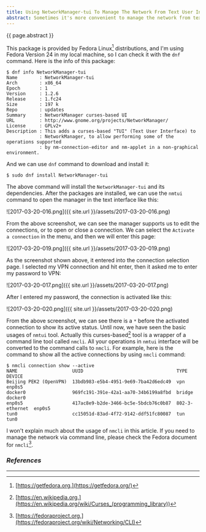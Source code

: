 ```yaml
---
title: Using NetworkManager-tui To Manage The Network From Text User Interface
abstract: Sometimes it's more convenient to manage the network from text user interface. In this article I'd like to share a curses-based tool named NetworkManager-tui.
---
```


{{ page.abstract }}

This package is provided by Fedora Linux[^fedora] distributions, and I'm using Fedora Version 24 in my local machine, so I can check it with the `dnf` command. Here is the info of this package:

[^fedora]: [https://getfedora.org.](https://getfedora.org/)

```
$ dnf info NetworkManager-tui
Name        : NetworkManager-tui
Arch        : x86_64
Epoch       : 1
Version     : 1.2.6
Release     : 1.fc24
Size        : 197 k
Repo        : updates
Summary     : NetworkManager curses-based UI
URL         : http://www.gnome.org/projects/NetworkManager/
License     : GPLv2+
Description : This adds a curses-based "TUI" (Text User Interface) to
            : NetworkManager, to allow performing some of the operations supported
            : by nm-connection-editor and nm-applet in a non-graphical environment.
```

And we can use `dnf` command to download and install it:

```
$ sudo dnf install NetworkManager-tui
```

The above command will install the `NetworkManager-tui` and its dependencies. After the packages are installed, we can use the `nmtui` command to open the manager in the text interface like this:

![2017-03-20-016.png]({{ site.url }}/assets/2017-03-20-016.png)

From the above screenshot, we can see the manager supports us to edit the connections, or to open or close a connection. We can select the `Activate a connection` in the menu, and then we will enter this page:

![2017-03-20-019.png]({{ site.url }}/assets/2017-03-20-019.png)

As the screenshot shown above, it entered into the connection selection page. I selected my VPN connection and hit enter, then it asked me to enter my password to VPN:

![2017-03-20-017.png]({{ site.url }}/assets/2017-03-20-017.png)

After I entered my password, the connection is activated like this:

![2017-03-20-020.png]({{ site.url }}/assets/2017-03-20-020.png)

From the above screenshot, we can see there is a `*` before the activated connection to show its active status. Until now, we have seen the basic usages of `nmtui` tool. Actually this curses-based[^curses] tool is a wrapper of a command line tool called `nmcli`. All your operations in `nmtui` interface will be converted to the command calls to `nmcli`. For example, here is the command to show all the active connections by using `nmcli` command:

```
$ nmcli connection show --active
NAME                    UUID                                  TYPE            DEVICE  
Beijing PEK2 (OpenVPN)  13bdb983-e5b4-4951-9e69-7ba42d6edc49  vpn             enp0s5  
docker0                 969fc191-391e-42a1-aa70-34b6199a8fbd  bridge          docker0
enp0s5                  417ac8e9-b2de-3466-bc5e-5bdcb76c0b87  802-3-ethernet  enp0s5  
tun0                    cc15051d-83ad-4f72-9142-ddf51fc80087  tun             tun0
```

I won't explain much about the usage of `nmcli` in this article. If you need to manage the network via command line, please check the Fedora document for `nmcli`[^nmcli].

[^curses]: [https://en.wikipedia.org.](https://en.wikipedia.org/wiki/Curses_(programming_library))

[^nmcli]:[https://fedoraproject.org.](https://fedoraproject.org/wiki/Networking/CLI)

### _References_

---

